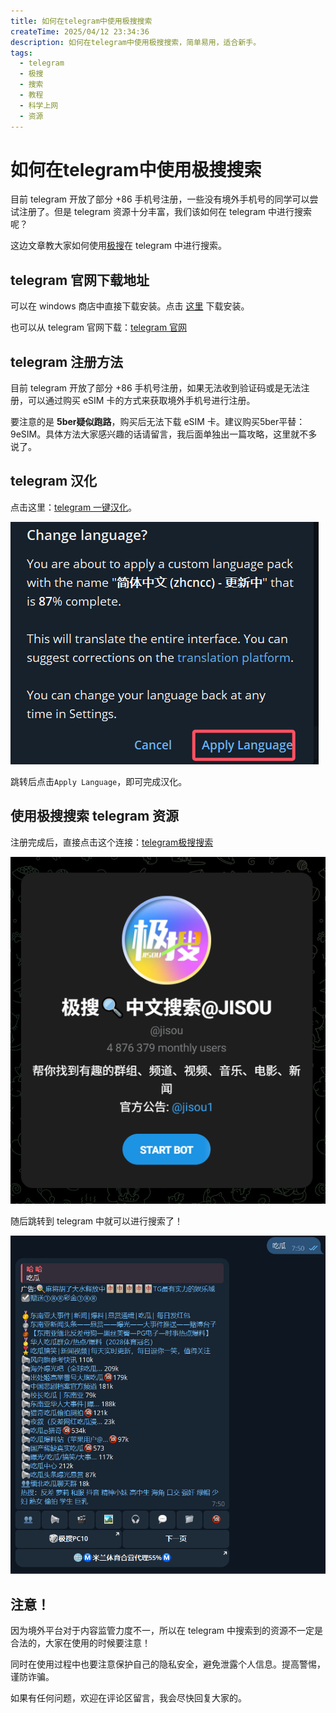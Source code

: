 ```yaml
---
title: 如何在telegram中使用极搜搜索
createTime: 2025/04/12 23:34:36
description: 如何在telegram中使用极搜搜索，简单易用，适合新手。
tags:
  - telegram
  - 极搜
  - 搜索
  - 教程
  - 科学上网
  - 资源
---
```

# 如何在telegram中使用极搜搜索

目前 telegram 开放了部分 +86 手机号注册，一些没有境外手机号的同学可以尝试注册了。但是 telegram 资源十分丰富，我们该如何在 telegram 中进行搜索呢？

这边文章教大家如何使用[极搜](https://t.me/jisou?start=a_1481769275)在 telegram 中进行搜索。

<!-- more -->

## telegram 官网下载地址

可以在 windows 商店中直接下载安装。点击 [这里](ms-windows-store://pdp?launch=true&mode=full&hl=zh-cn&gl=hk&ocid=bingwebsearch&referrer=storeforweb&productid=9nztwsqntd0s&storecid=sfw-secondary-cta&webid=395477ea-a7e6-4bfa-ac47-e06e900153a8&websessionid=9303d2ac-2b4a-48fc-b501-5acf807b00ed) 下载安装。

也可以从 telegram 官网下载：[telegram 官网](https://telegram.org/)

## telegram 注册方法

目前 telegram 开放了部分 +86 手机号注册，如果无法收到验证码或是无法注册，可以通过购买 eSIM 卡的方式来获取境外手机号进行注册。

要注意的是 **5ber疑似跑路**，购买后无法下载 eSIM 卡。建议购买5ber平替：9eSIM。具体方法大家感兴趣的话请留言，我后面单独出一篇攻略，这里就不多说了。

## telegram 汉化

点击这里：[telegram 一键汉化](https://t.me/setlanguage/zhcncc)。

![alt text](images/telegram如何搜索/image-2.png)

跳转后点击`Apply Language`，即可完成汉化。

## 使用极搜搜索 telegram 资源

注册完成后，直接点击这个连接：[telegram极搜搜索](https://t.me/jisou?start=a_1481769275)

![alt text](images/telegram如何搜索/image.png)

随后跳转到 telegram 中就可以进行搜索了！

![alt text](images/telegram如何搜索/image-1.png)

## 注意！

因为境外平台对于内容监管力度不一，所以在 telegram 中搜索到的资源不一定是合法的，大家在使用的时候要注意！

同时在使用过程中也要注意保护自己的隐私安全，避免泄露个人信息。提高警惕，谨防诈骗。

如果有任何问题，欢迎在评论区留言，我会尽快回复大家的。